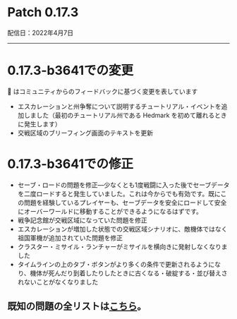 # Patch 0.17.3

配信日：2022年4月7日

---

# 0.17.3-b3641での変更

🦾 はコミュニティからのフィードバックに基づく変更を表しています

- エスカレーションと州争奪について説明するチュートリアル・イベントを追加しました（最初のチュートリアル州である Hedmark を初めて離れるときに発生します）
- 交戦区域のブリーフィング画面のテキストを更新



# 0.17.3-b3641での修正

- セーブ・ロードの問題を修正―少なくとも1度戦闘に入った後でセーブデータを二度ロードすると発生していました。これは今からでも有効です。既にこの問題を経験しているプレイヤーも、セーブデータを安全にロードして安全にオーバーワールドに移動することができるようになるはずです。
- 戦争記念館が交戦区域になっていた問題を修正 
- エスカレーションが増加した状態での交戦区域シナリオに、敵機体ではなく祖国軍機が追加されていた問題を修正
- クラスター・ミサイル・ランチャーがミサイルを横向きに発射しなくなりました
- タイムラインの上のタブ・ボタンがより多くの条件で更新されるようになり、機体が死んだり到着したりしたときに古くなる・破綻する・並び替えされないことがなくなりました

## 既知の問題の全リストは[こちら](https://braceyourselfgames.com/phantom-brigade/known-issues/)。
